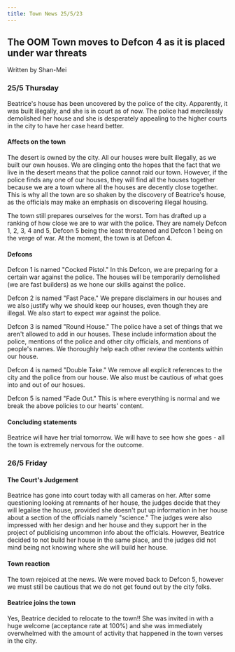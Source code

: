 ```yaml
---
title: Town News 25/5/23
---
```


## The OOM Town moves to Defcon 4 as it is placed under war threats
Written by Shan-Mei

### 25/5 Thursday
Beatrice's house has been uncovered by the police of the city. Apparently, it was built illegally, and she is in court as of now. The police had mercilessly demolished her house and she is desperately appealing to the higher courts in the city to have her case heard better.

#### Affects on the town
The desert is owned by the city. All our houses were built illegally, as we built our own houses. We are clinging onto the hopes that the fact that we live in the desert means that the police cannot raid our town. However, if the police finds any one of our houses, they will find all the houses together because we are a town where all the houses are decently close together. This is why all the town are so shaken by the discovery of Beatrice's house, as the officials may make an emphasis on discovering illegal housing.

The town still prepares ourselves for the worst. Tom has drafted up a ranking of how close we are to war with the police. They are namely Defcon 1, 2, 3, 4 and 5, Defcon 5 being the least threatened and Defcon 1 being on the verge of war. At the moment, the town is at Defcon 4.

#### Defcons
Defcon 1 is named "Cocked Pistol." In this Defcon, we are preparing for a certain war against the police. The houses will be temporarily demolished (we are fast builders) as we hone our skills against the police.

Defcon 2 is named "Fast Pace." We prepare disclaimers in our houses and we also justify why we should keep our houses, even though they are illegal. We also start to expect war against the police.

Defcon 3 is named "Round House." The police have a set of things that we aren't allowed to add in our houses. These include information about the police, mentions of the police and other city officials, and mentions of people's names. We thoroughly help each other review the contents within our house.

Defcon 4 is named "Double Take." We remove all explicit references to the city and the police from our house. We also must be cautious of what goes into and out of our hosues.

Defcon 5 is named "Fade Out." This is where everything is normal and we break the above policies to our hearts' content.

#### Concluding statements
Beatrice will have her trial tomorrow. We will have to see how she goes - all the town is extremely nervous for the outcome.

### 26/5 Friday
#### The Court's Judgement
Beatrice has gone into court today with all cameras on her. After some questioning looking at remnants of her house, the judges decide that they will legalise the house, provided she doesn't put up information in her house about a section of the officials namely "science." The judges were also impressed with her design and her house and they support her in the project of publicising uncommon info about the officials. However, Beatrice decided to not build her house in the same place, and the judges did not mind being not knowing where she will build her house.

#### Town reaction
The town rejoiced at the news. We were moved back to Defcon 5, however we must still be cautious that we do not get found out by the city folks. 

#### Beatrice joins the town
Yes, Beatrice decided to relocate to the town!! She was invited in with a huge welcome (acceptance rate at 100%) and she was immediately overwhelmed with the amount of activity that happened in the town verses in the city.
